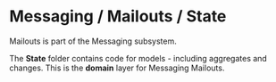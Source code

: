 # Messaging / Mailouts / State

Mailouts is part of the Messaging subsystem.
  
The **State** folder contains code for models - including aggregates and changes. This is the **domain** layer for Messaging Mailouts.
